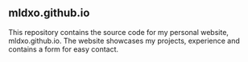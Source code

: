 ## mldxo.github.io

This repository contains the source code for my personal website, mldxo.github.io. The website showcases my projects, experience and contains a form for easy contact.
